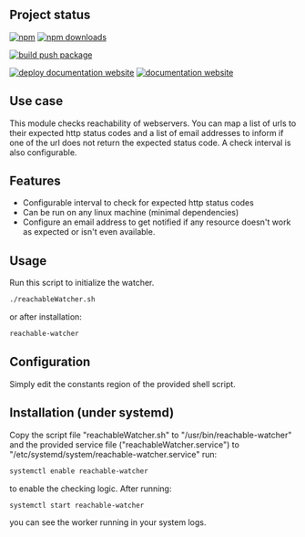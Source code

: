 <!-- #!/usr/bin/env markdown
-*- coding: utf-8 -*-
region header
Copyright Torben Sickert (info["~at~"]torben.website) 16.12.2012

License
-------

This library written by Torben Sickert stand under a creative commons naming
3.0 unported license. See https://creativecommons.org/licenses/by/3.0/deed.de
endregion -->

Project status
--------------

[![npm](https://img.shields.io/npm/v/reachable-watcher?color=%23d55e5d&label=npm%20package%20version&logoColor=%23d55e5d&style=for-the-badge)](https://www.npmjs.com/package/reachable-watcher)
[![npm downloads](https://img.shields.io/npm/dy/reachable-watcher.svg?style=for-the-badge)](https://www.npmjs.com/package/reachable-watcher)

[![build push package](https://img.shields.io/github/actions/workflow/status/thaibault/reachable-watcher/build-package-and-push.yaml?label=build%20push%20package&style=for-the-badge)](https://github.com/thaibault/reachable-watcher/actions/workflows/build-package-and-push.yaml)

[![deploy documentation website](https://img.shields.io/github/actions/workflow/status/thaibault/reachable-watcher/deploy-documentation-website.yaml?label=deploy%20documentation%20website&style=for-the-badge)](https://github.com/thaibault/reachable-watcher/actions/workflows/deploy-documentation-website.yaml)
[![documentation website](https://img.shields.io/website-up-down-green-red/https/torben.website/reachable-watcher.svg?label=documentation-website&style=for-the-badge)](https://torben.website/reachable-watcher)

Use case
--------

This module checks reachability of webservers. You can map a list of urls to
their expected http status codes and a list of email addresses to inform if one
of the url does not return the expected status code. A check interval is also
configurable.

Features
--------

- Configurable interval to check for expected http status codes
- Can be run on any linux machine (minimal dependencies)
- Configure an email address to get notified if any resource doesn't work as
  expected or isn't even available.

Usage
-----

Run this script to initialize the watcher.

```sh
./reachableWatcher.sh
```

or after installation:

```sh
reachable-watcher
```

Configuration
-------------

Simply edit the constants region of the provided shell script.

Installation (under systemd)
----------------------------

Copy the script file "reachableWatcher.sh" to "/usr/bin/reachable-watcher" and
the provided service file ("reachableWatcher.service") to
"/etc/systemd/system/reachable-watcher.service" run:

```sh
systemctl enable reachable-watcher
```

to enable the checking logic. After running:

```sh
systemctl start reachable-watcher
```

you can see the worker running in your system logs.
